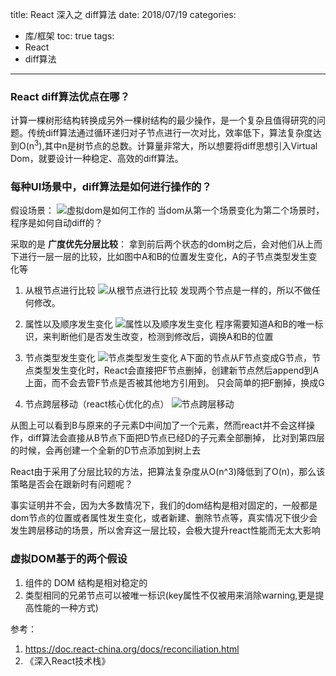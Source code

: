 title: React 深入之 diff算法
date: 2018/07/19
categories:
  - 库/框架
toc: true
tags:
  - React
  - diff算法
---

### React diff算法优点在哪？
计算一棵树形结构转换成另外一棵树结构的最少操作，是一个复杂且值得研究的问题。传统diff算法通过循环递归对子节点进行一次对比，效率低下，算法复杂度达到O(n<sup>3</sup>),其中n是树节点的总数。计算量非常大，所以想要将diff思想引入Virtual Dom，就要设计一种稳定、高效的diff算法。


### 每种UI场景中，diff算法是如何进行操作的？
假设场景：
![虚拟dom是如何工作的](https://raw.githubusercontent.com/shengyur/Images/master/react%20diff%20/diff1.jpg)
当dom从第一个场景变化为第二个场景时，程序是如何自动diff的？


采取的是 **广度优先分层比较**：
拿到前后两个状态的dom树之后，会对他们从上而下进行一层一层的比较，比如图中A和B的位置发生变化，A的子节点类型发生变化等
1. 从根节点进行比较
![从根节点进行比较](https://raw.githubusercontent.com/shengyur/Images/master/react%20diff%20/diff3.jpg)
发现两个节点是一样的，所以不做任何修改。

2. 属性以及顺序发生变化
![属性以及顺序发生变化](https://raw.githubusercontent.com/shengyur/Images/master/react%20diff%20/diff4.jpg)
程序需要知道A和B的唯一标识，来判断他们是否发生改变，检测到修改后，调换A和B的位置

3. 节点类型发生变化
![节点类型发生变化](https://raw.githubusercontent.com/shengyur/Images/master/react%20diff%20/diff5.jpg)
A下面的节点从F节点变成G节点，节点类型发生变化时，React会直接把F节点删掉，创建新节点然后append到A上面，而不会去管F节点是否被其他地方引用到。
只会简单的把F删掉，换成G

4. 节点跨层移动（react核心优化的点）
![节点跨层移动](https://raw.githubusercontent.com/shengyur/Images/master/react%20diff%20/6.jpg)

从图上可以看到B与原来的子元素D中间加了一个元素，然而react并不会这样操作，diff算法会直接从B节点下面把D节点已经D的子元素全部删掉，
比对到第四层的时候，会再创建一个全新的D节点添加到树上去

React由于采用了分层比较的方法，把算法复杂度从O(n^3)降低到了O(n)，那么该策略是否会在跟新时有问题呢？

事实证明并不会，因为大多数情况下，我们的dom结构是相对固定的，一般都是dom节点的位置或者属性发生变化，或者新建、删除节点等，真实情况下很少会发生跨层移动的场景，所以舍弃这一层比较，会极大提升react性能而无太大影响


### 虚拟DOM基于的两个假设
1. 组件的 DOM 结构是相对稳定的
2. 类型相同的兄弟节点可以被唯一标识(key属性不仅被用来消除warning,更是提高性能的一种方式)


参考：
1. https://doc.react-china.org/docs/reconciliation.html
2. 《深入React技术栈》

